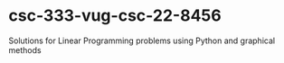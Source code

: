 # csc-333-vug-csc-22-8456
Solutions for Linear Programming problems using Python and graphical methods
